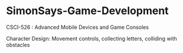 # SimonSays-Game-Development
CSCI-526 : Advanced Mobile Devices and Game Consoles


Character Design:
Movement controls, 
collecting letters, 
colliding with obstacles
